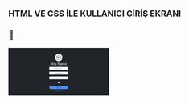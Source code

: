 ### HTML VE CSS İLE KULLANICI GİRİŞ EKRANI


### 👋
<div class="d-flex align-items-center justify-content-center" style="height: 250px;">
<img src="./img/login_page.png" width='200px'>
</div>